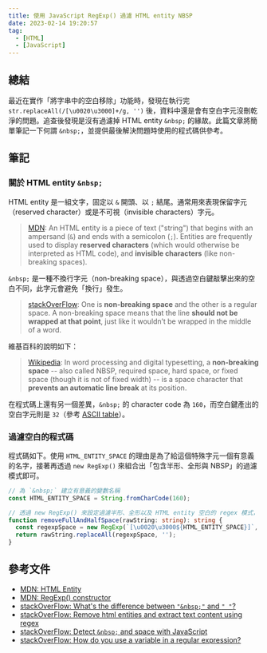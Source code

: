 ```yaml
---
title: 使用 JavaScript RegExp() 過濾 HTML entity NBSP
date: 2023-02-14 19:20:57
tag:
  - [HTML]
  - [JavaScript]
---
```


## 總結

最近在實作「將字串中的空白移除」功能時，發現在執行完 `str.replaceAll(/[\u0020\u3000]+/g, '')` 後，資料中還是會有空白字元沒刪乾淨的問題。追查後發現是沒有過濾掉 HTML entity `&nbsp;` 的緣故。此篇文章將簡單筆記一下何謂 `&nbsp;`，並提供最後解決問題時使用的程式碼供參考。

## 筆記

### 關於 HTML entity `&nbsp;`

HTML entity 是一組文字，固定以 `&` 開頭、以 `;` 結尾。通常用來表現保留字元（reserved character）或是不可視（invisible characters）字元。

> [MDN](https://developer.mozilla.org/en-US/docs/Glossary/Entity): An HTML entity is a piece of text ("string") that begins with an ampersand (`&`) and ends with a semicolon (`;`). Entities are frequently used to display **reserved characters** (which would otherwise be interpreted as HTML code), and **invisible characters** (like non-breaking spaces).

`&nbsp;` 是一種不換行字元（non-breaking space），與透過空白鍵敲擊出來的空白不同，此字元會避免「換行」發生。

> [stackOverFlow](https://stackoverflow.com/questions/1357078/whats-the-difference-between-nbsp-and): One is **non-breaking space** and the other is a regular space. A non-breaking space means that the line **should not be wrapped at that point**, just like it wouldn’t be wrapped in the middle of a word.

維基百科的說明如下：

> [Wikipedia](https://en.wikipedia.org/wiki/Non-breaking_space): In word processing and digital typesetting, a **non-breaking space** -- also called NBSP, required space, hard space, or fixed space (though it is not of fixed width) -- is a space character that **prevents an automatic line break** at its position.

在程式碼上還有另一個差異，`&nbsp;` 的 character code 為 `160`，而空白鍵產出的空白字元則是 `32`（參考 [ASCII table](https://www.ascii-code.com/)）。

### 過濾空白的程式碼

程式碼如下。使用 `HTML_ENTITY_SPACE` 的理由是為了給這個特殊字元一個有意義的名字，接著再透過 `new RegExp()` 來組合出「包含半形、全形與 NBSP」的過濾模式即可。

```ts
// 為 `&nbsp;` 建立有意義的變數名稱
const HTML_ENTITY_SPACE = String.fromCharCode(160);

// 透過 new RegExp() 來設定過濾半形、全形以及 HTML entity 空白的 regex 模式，符合此模式的內容將被取代掉
function removeFullAndHalfSpace(rawString: string): string {
  const regexpSpace = new RegExp(`[\u0020\u3000${HTML_ENTITY_SPACE}]`, 'g');
  return rawString.replaceAll(regexpSpace, '');
}
```

## 參考文件

- [MDN: HTML Entity](https://developer.mozilla.org/en-US/docs/Glossary/Entity)
- [MDN: RegExp() constructor](https://developer.mozilla.org/en-US/docs/Web/JavaScript/Reference/Global_Objects/RegExp/RegExp)
- [stackOverFlow: What's the difference between `"&nbsp;"` and `" "`?](https://stackoverflow.com/questions/1357078/whats-the-difference-between-nbsp-and)
- [stackOverFlow: Remove html entities and extract text content using regex](https://stackoverflow.com/questions/26127775/remove-html-entities-and-extract-text-content-using-regex)
- [stackOverFlow: Detect `&nbsp;` and space with JavaScript](https://stackoverflow.com/questions/5308797/detect-nbsp-and-space-with-javascript)
- [stackOverFlow: How do you use a variable in a regular expression?](https://stackoverflow.com/questions/494035/how-do-you-use-a-variable-in-a-regular-expression)
